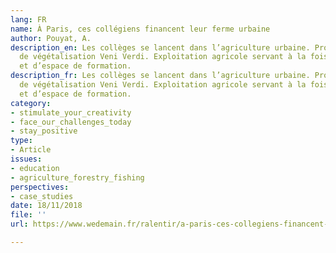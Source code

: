 ```yaml
---
lang: FR
name: À Paris, ces collégiens financent leur ferme urbaine
author: Pouyat, A.
description_en: Les collèges se lancent dans l’agriculture urbaine. Projet avec l'association
  de végétalisation Veni Verdi. Exploitation agricole servant à la fois d’outil pédagogique
  et d’espace de formation.
description_fr: Les collèges se lancent dans l’agriculture urbaine. Projet avec l'association
  de végétalisation Veni Verdi. Exploitation agricole servant à la fois d’outil pédagogique
  et d’espace de formation.
category:
- stimulate_your_creativity
- face_our_challenges_today
- stay_positive
type:
- Article
issues:
- education
- agriculture_forestry_fishing
perspectives:
- case_studies
date: 18/11/2018
file: ''
url: https://www.wedemain.fr/ralentir/a-paris-ces-collegiens-financent-leur-ferme-urbaine_a3793-html/

---
```

